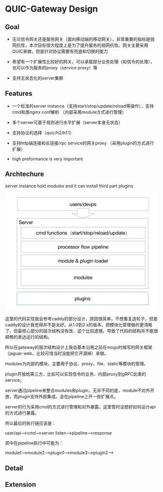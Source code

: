 # QUIC-Gateway Design

## Goal

* 无论信令网关还是服务网关（面向移动端的移动网关），非常重要的指标是弱网抗性，本次目标很大程度上是为了提升服务的弱网抗性。网关主要采用QUIC来做，但是针对协议需要有兜底和切换的能力

* 希望有一个扩展性比较好的网关，可以承载部分业务处理（如信令的处理），也可以作为服务的proxy（service proxy）等

* 支持无状态化的server集群

## Features

* 一个标准的server instance（支持start/stop/update/reload等操作），支持cmd和类nginx conf解析 （内部采用module方式进行管理）

* 多个server可基于规则进行水平扩展（server本身无状态）

* 支持协议的选择（quic/h2/h1.1）

* 支持http端连接和长连接/rpc service的网关proxy （采用plugin的方式进行扩展）

* high preformance is very important


## Archtechure

server instance hold modules and it can install third part plugins 

![](./assets/imgs/gateway-server-arch.png)

这里的代码实现我会参考caddy的部分设计，原因很简单，不想重复造轮子。但是caddy的设计我觉得并不是太好。从1.0到2.x的版本，把模块化管理做的更清晰了，但最核心部分的层次结构没有改，这个比较遗憾。导致了代码的结构并不能很顺畅的表达运行的结构。

所以在gateway的层次结构设计上我会基本沿用之前在mogu时候写的网关框架（jaguar-web，比较可惜当时没能把它开源掉）来做。

modules为内部的模块，主要用于协议、proxy、file、static等模块的管理。

plugin开放给第三方，比如可以实现信令的业务、内部proxy到gRPC此类的service。

server通过pipeline来整合modules和plugin，无非不同的是，module不对外开放，而plugin支持外部集成。会在pipeline上开一些扩展点。

server的行为采用cmd的方式进行管理和对外暴露，这里暂时没想好如何设计api的方式进行暴露。

所以最后的执行链应该是：

user/api-->cmd-->server listen-->pipeline-->response
                                 
其中在pipeline执行中可能为：

module1-->module2-->plugin1-->module3-->plugin2-->

## Detail



## Extension



